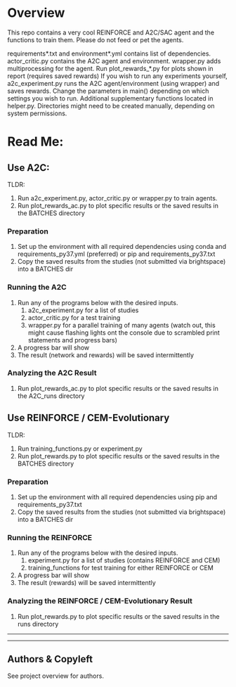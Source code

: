 # Overview
This repo contains a very cool REINFORCE and A2C/SAC agent and the functions to train them. 
Please do not feed or pet the agents.

requirements*.txt and environment*.yml contains list of dependencies.
actor_critic.py contains the A2C agent and environment. wrapper.py adds multiprocessing for the agent.
Run plot_rewards_*.py for plots shown in report (requires saved rewards)
If you wish to run any experiments yourself, a2c_experiment.py runs the A2C agent/environment (using wrapper) 
and saves rewards. Change the parameters in main() depending on which settings you wish to run.
Additional supplementary functions located in helper.py. Directories might need to be created manually,
depending on system permissions.


# Read Me:
## Use A2C:
TLDR:
1. Run a2c_experiment.py, actor_critic.py or wrapper.py to train agents.
2. Run plot_rewards_ac.py to plot specific results or the saved results in the BATCHES directory

### Preparation
1. Set up the environment with all required dependencies using conda and requirements_py37.yml (preferred) or pip and requirements_py37.txt
2. Copy the saved results from the studies (not submitted via brightspace) into a BATCHES dir 
### Running the A2C
1. Run any of the programs below with the desired inputs.
   1. a2c_experiment.py for a list of studies
   2. actor_critic.py for a test training
   3. wrapper.py for a parallel training of many agents (watch out, this might cause flashing lights ont the console due to scrambled print statements and progress bars)
2. A progress bar will show
3. The result (network and rewards) will be saved intermittently 
### Analyzing the A2C Result
1. Run plot_rewards_ac.py to plot specific results or the saved results in the A2C_runs directory

## Use REINFORCE / CEM-Evolutionary
TLDR:
1. Run training_functions.py or experiment.py
2. Run plot_rewards.py to plot specific results or the saved results in the BATCHES directory
### Preparation
1. Set up the environment with all required dependencies using pip and requirements_py37.txt
2. Copy the saved results from the studies (not submitted via brightspace) into a BATCHES dir 
### Running the REINFORCE
1. Run any of the programs below with the desired inputs.
   1. experiment.py for a list of studies (contains REINFORCE and CEM)
   2. training_functions for test training for either REINFORCE or CEM 
2. A progress bar will show
3. The result (rewards) will be saved intermittently 
### Analyzing the REINFORCE / CEM-Evolutionary Result
1. Run plot_rewards.py to plot specific results or the saved results in the runs directory

---
---

## Authors & Copyleft
See project overview for authors.
